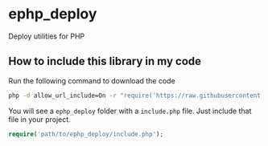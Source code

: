 # ephp_deploy
Deploy utilities for PHP

## How to include this library in my code
Run the following command to download the code
```sh
php -d allow_url_include=On -r "require('https://raw.githubusercontent.com/edwrodrig/ephp_deploy/master/scripts/lib.php');"
```
You will see a `ephp_deploy` folder with a `include.php` file. Just include that file in your project.
```php
require('path/to/ephp_deploy/include.php');
